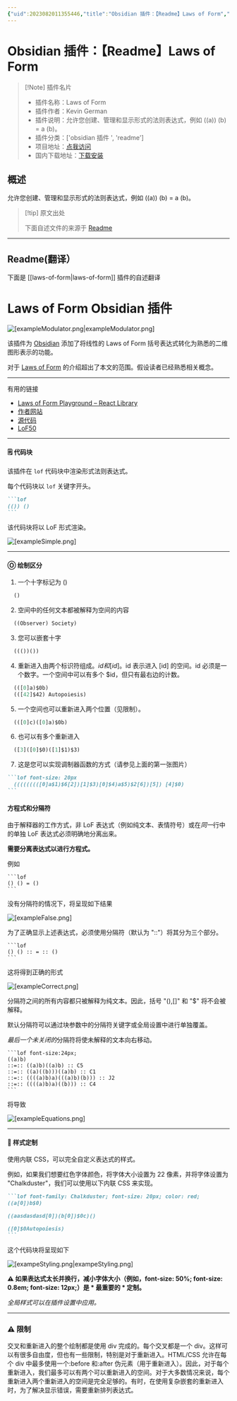 ```yaml
---
{"uid":2023082011355446,"title":"Obsidian 插件：【Readme】Laws of Form","tags":["obsidian插件","readme"],"description":"允许您创建、管理和显示形式的法则表达式，例如 ((a)) (b) = a (b)。","author":"AI","type":"readme","draft":false,"editable":false,"modified":20230101000000,"dg-publish":true,"permalink":"/lake-of-knowledge/10-obsidian/obsidian/readme/laws-of-form-readme/","dgPassFrontmatter":true}
---
```



# Obsidian 插件：【Readme】Laws of Form

> [!Note] 插件名片
> - 插件名称：Laws of Form
> - 插件作者：Kevin German
> - 插件说明：允许您创建、管理和显示形式的法则表达式，例如 ((a)) (b) = a (b)。
> - 插件分类：['obsidian 插件 ', 'readme']
> - 项目地址：[点我访问](https://github.com/Kevger/obsidian-laws-of-form)
> - 国内下载地址：[下载安装](https://pkmer.cn/products/plugin/pluginMarket/?laws-of-form)

## 概述

允许您创建、管理和显示形式的法则表达式，例如 ((a)) (b) = a (b)。

> [!tip] 原文出处
>
>下面自述文件的来源于 [Readme](https://ghproxy.net/https://raw.githubusercontent.com/Kevger/obsidian-laws-of-form/main/README.md)
>

---

## Readme(翻译）

下面是 [[laws-of-form\|laws-of-form]] 插件的自述翻译

# Laws of Form Obsidian 插件

![[exampleModulator.png\|exampleModulator.png]](<https://github.com/Kevger/obsidian-laws-of-form/blob/main/docs/exampleModulator.png>)

该插件为 [Obsidian](https://obsidian.md/) 添加了将线性的 Laws of Form 括号表达式转化为熟悉的二维图形表示的功能。

对于 [Laws of Form](https://en.wikipedia.org/wiki/Laws_of_Form) 的介绍超出了本文的范围。假设读者已经熟悉相关概念。

----

有用的链接

- [Laws of Form Playground – React Library](https://lof-react.web.app/)
- [作者网站](https://kevingerman.de)
- [源代码](https://github.com/Kevger/obsidian-laws-of-form)
- [LoF50](https://lof50.com/)
---

#### 🗒 代码块

该插件在 `lof` 代码块中渲染形式法则表达式。

每个代码块以 `lof` 关键字开头。

````markdown
```lof
(()) ()
```
````

该代码块将以 LoF 形式渲染。

![[exampleSimple.png]](<https://github.com/Kevger/obsidian-laws-of-form/blob/main/docs/exampleSimple.png>)

---

#### Ⓞ 绘制区分

1. 一个十字标记为 ()

```jsx
  ()
```

2. 空间中的任何文本都被解释为空间的内容

```jsx
  ((Observer) Society)
```

3. 您可以嵌套十字

```jsx
  ((())())
```

4. 重新进入由两个标识符组成。$id 和 [id]。$id 表示进入 [id] 的空间。id 必须是一个数字。一个空间中可以有多个 $id，但只有最右边的计数。

```jsx
  (([0]a)$0b)
  (([42]$42) Autopoiesis)
```

5. 一个空间也可以重新进入两个位置（见限制）。

```jsx
  (([0]c)([0]a)$0b)
```

6. 也可以有多个重新进入

```jsx
  ([3]([0]$0)([1]$1)$3)
```

7. 这是您可以实现调制器函数的方式（请参见上面的第一张图片）

````md
```lof font-size: 20px
  (((((((([0]a$1)$6[2])[1]$3)[0]$4)a$5)$2[6])[5]) [4]$0)
```
````

#### 方程式和分隔符

由于解释器的工作方式，非 LoF 表达式（例如纯文本、表情符号）或在*同一*行中的单独 LoF 表达式必须明确地分离出来。

**需要分离表达式以进行方程式。**

例如

````
```lof
() () = () 
```
````

没有分隔符的情况下，将呈现如下结果

![[exampleFalse.png]](<https://github.com/Kevger/obsidian-laws-of-form/blob/main/docs/exampleFalse.png>)

为了正确显示上述表达式，必须使用分隔符（默认为 "::"）将其分为三个部分。

````
```lof
() () :: = :: ()
```
````

这将得到正确的形式

![[exampleCorrect.png]](<https://github.com/Kevger/obsidian-laws-of-form/blob/main/docs/exampleCorrect.png>)

分隔符之间的所有内容都只被解释为纯文本。因此，括号 "(),\[\]" 和 "$" 将不会被解释。

默认分隔符可以通过块参数中的分隔符关键字或全局设置中进行单独覆盖。

*最后一个未关闭的*分隔符将使未解释的文本向右移动。

````
```lof font-size:24px; 
((a)b)
::=:: ((a)b)((a)b) :: C5
::=:: ((a)((b)))((a)b) :: C1
::=:: ((((a)b)a)(((a)b)(b))) :: J2
::=:: ((((a)b)a)((b))) :: C4
```
````

将导致

![[exampleEquations.png]](<https://github.com/Kevger/obsidian-laws-of-form/blob/main/docs/exampleEquations.png>)

---

#### 🌈 样式定制

使用内联 CSS，可以完全自定义表达式的样式。

例如，如果我们想要红色字体颜色，将字体大小设置为 22 像素，并将字体设置为 "Chalkduster"，我们可以使用以下内联 CSS 来实现。

````Markdown
```lof font-family: Chalkduster; font-size: 20px; color: red;
((a[0])b$0)

((aasdasdasd[0])(b[0])$0c)()

([0]$0Autopoiesis)
```
````

这个代码块将呈现如下

![[exampeStyling.png\|exampeStyling.png]](<https://github.com/Kevger/obsidian-laws-of-form/blob/main/docs/exampeStyling.png>)

**⚠️ 如果表达式太长并换行，减小字体大小（例如，font-size: 50%; font-size: 0.8em; font-size: 12px;）是 * 最重要的 * 定制。**

*全局样式可以在插件设置中应用。*

---

### ⚠️ 限制

交叉和重新进入的整个绘制都是使用 div 完成的。每个交叉都是一个 div。这样可以有很多自由度，但也有一些限制，特别是对于重新进入。HTML/CSS 允许在每个 div 中最多使用一个:before 和:after 伪元素（用于重新进入）。因此，对于每个重新进入，我们最多可以有两个可以重新进入的空间。对于大多数情况来说，每个重新进入两个重新进入的空间是完全足够的。有时，在使用复杂嵌套的重新进入时，为了解决显示错误，需要重新排列表达式。
